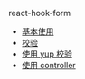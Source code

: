 react-hook-form

- [基本使用](./src/1basic/doc.md)
- [校验](./src/2validation/doc.md)
- [使用 yup 校验](./src/3validationYup/doc.md)
- [使用 controller](./src/4controlled/doc.md)

